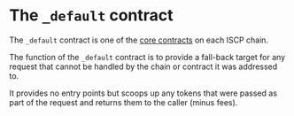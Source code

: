 # The `_default` contract

The `_default` contract is one of the [core contracts](coresc.md) on each ISCP
chain.

The function of the `_default` contract is to provide a fall-back target for any
request that cannot be handled by the chain or contract it was addressed to.

It provides no entry points but scoops up any tokens that were passed as part of
the request and returns them to the caller (minus fees).
